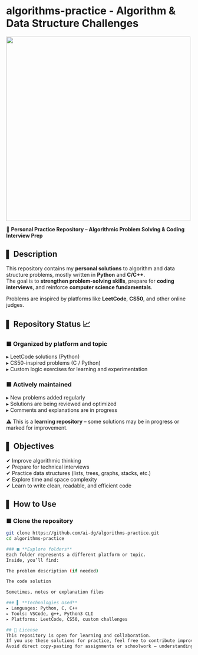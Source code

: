 # algorithms-practice - Algorithm & Data Structure Challenges

<img src="https://raw.githubusercontent.com/github/explore/main/topics/algorithm/algorithm.png" width="500">

📌 **Personal Practice Repository – Algorithmic Problem Solving & Coding Interview Prep**

## ▌ Description

This repository contains my **personal solutions** to algorithm and data structure problems, mostly written in **Python** and **C/C++**.  
The goal is to **strengthen problem-solving skills**, prepare for **coding interviews**, and reinforce **computer science fundamentals**.

Problems are inspired by platforms like **LeetCode**, **CS50**, and other online judges.

## ▌ Repository Status 📈

### ■ **Organized by platform and topic**  
▸ LeetCode solutions (Python)  
▸ CS50-inspired problems (C / Python)  
▸ Custom logic exercises for learning and experimentation  

### ■ **Actively maintained**  
▸ New problems added regularly  
▸ Solutions are being reviewed and optimized  
▸ Comments and explanations are in progress

⚠ This is a **learning repository** – some solutions may be in progress or marked for improvement.

## ▌ Objectives

✔ Improve algorithmic thinking  
✔ Prepare for technical interviews  
✔ Practice data structures (lists, trees, graphs, stacks, etc.)  
✔ Explore time and space complexity  
✔ Learn to write clean, readable, and efficient code  

## ▌ How to Use

### ■ **Clone the repository**
```sh
git clone https://github.com/ai-dg/algorithms-practice.git
cd algorithms-practice

### ■ **Explore folders**
Each folder represents a different platform or topic.
Inside, you’ll find:

The problem description (if needed)

The code solution

Sometimes, notes or explanation files

### ▌ **Technologies Used**
▸ Languages: Python, C, C++
▸ Tools: VSCode, g++, Python3 CLI
▸ Platforms: LeetCode, CS50, custom challenges

## 📜 License
This repository is open for learning and collaboration.
If you use these solutions for practice, feel free to contribute improvements or explanations.
Avoid direct copy-pasting for assignments or schoolwork – understanding comes first!

